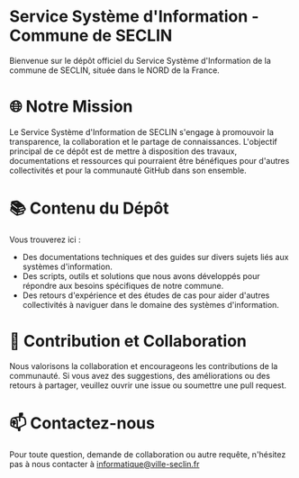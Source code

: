 # Service Système d'Information - Commune de SECLIN
Bienvenue sur le dépôt officiel du Service Système d'Information de la commune de SECLIN, située dans le NORD de la France.

# 🌐 Notre Mission
Le Service Système d'Information de SECLIN s'engage à promouvoir la transparence, la collaboration et le partage de connaissances. L'objectif principal de ce dépôt est de mettre à disposition des travaux, documentations et ressources qui pourraient être bénéfiques pour d'autres collectivités et pour la communauté GitHub dans son ensemble.

# 📚 Contenu du Dépôt
Vous trouverez ici :
- Des documentations techniques et des guides sur divers sujets liés aux systèmes d'information.
- Des scripts, outils et solutions que nous avons développés pour répondre aux besoins spécifiques de notre commune.
- Des retours d'expérience et des études de cas pour aider d'autres collectivités à naviguer dans le domaine des systèmes d'information.

# 🤝 Contribution et Collaboration
Nous valorisons la collaboration et encourageons les contributions de la communauté. Si vous avez des suggestions, des améliorations ou des retours à partager, veuillez ouvrir une issue ou soumettre une pull request.

# 📫 Contactez-nous
Pour toute question, demande de collaboration ou autre requête, n'hésitez pas à nous contacter à informatique@ville-seclin.fr
